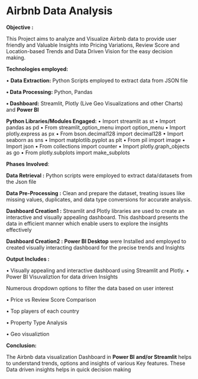 # Airbnb Data Analysis

**Objective :**

This Project aims to analyze and Visualize Airbnb data to provide user friendly and Valuable Insights into Pricing Variations, Review Score and Location-based Trends and Data Driven Vision for the easy decision making. 

**Technologies employed:**

•	**Data Extraction:** Python Scripts employed to extract data from JSON file

**•	Data Processing:** Python, Pandas

**•	Dashboard:** Streamlit, Plotly (Live Geo Visualizations and other Charts) and **Power BI**

**Python Libraries/Modules Engaged:**
•	Import streamlit as st
•	Import pandas as pd
•	From streamlit_option_menu import option_menu
•	Import plotly.express as px
•	From bson.decimal128 import decimal128
•	Import seaborn as sns
•	Import matplotlib.pyplot as plt
•	From pil import image
•	Import json
•	From collections import counter
•	Import plotly.graph_objects as go
•	From plotly.subplots import make_subplots

**Phases** **Involved**:

**Data Retrieval :** Python scripts were employed to extract data/datasets from the Json file

**Data Pre-Processing :** Clean and prepare the dataset, treating issues like missing values, duplicates, and data type conversions for accurate analysis.

**Dashboard Creation1 :** Streamlit and Plotly libraries are used to create an interactive and visually appealing dashboard. This dashboard presents the data in efficient manner which enable users to explore the insights effectively

**Dashboard Creation2 :** **Power BI Desktop** were Installed and employed to created visually interacting dashboard for the precise trends and Insights

**Output Includes :**

•	Visually appealing and interactive dashboard using Streamlit and Plotly.
•	Power BI Visuvaliztion for data driven Insights

Numerous dropdown options to filter the data based on user interest

•	Price vs Review Score Comparison

•	Top players of each country

•	Property Type Analysis

•	Geo visualiztion
  

**Conclusion:**

The Airbnb data visualization Dashboard in **Power BI** **and/or Streamlit** helps to understand trends, options and insights of various Key features. These Data driven insights helps in quick decision making
